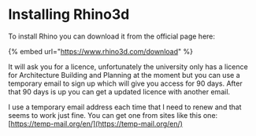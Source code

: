 # Installing Rhino3d

To install Rhino you can download it from the official page here: 

{% embed url="https://www.rhino3d.com/download" %}

It will ask you for a licence, unfortunately the university only has a licence for Architecture Building and Planning at the moment but you can use a temporary email to sign up which will give you access for 90 days. After that 90 days is up you can get a updated licence with another email.

I use a temporary email address each time that I need to renew and that seems to work just fine. You can get one from sites like this one: [https://temp-mail.org/en/](https://temp-mail.org/en/)

